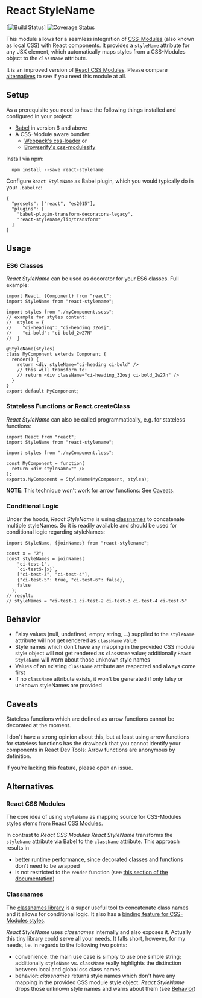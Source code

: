 # React StyleName
[![Build Status](https://travis-ci.org/texttechne/react-stylename.svg?branch=master)] [![Coverage Status](https://coveralls.io/repos/github/texttechne/react-stylename/badge.svg?branch=master)](https://coveralls.io/github/texttechne/react-stylename?branch=master)

This module allows for a seamless integration of [CSS-Modules](https://github.com/css-modules/css-modules)
(also known as local CSS) with React components. It provides a `styleName` attribute for any JSX element,
which automatically maps styles from a CSS-Modules object to the `className` attribute.

It is an improved version of [React CSS Modules](https://github.com/gajus/react-css-modules).
Please compare [alternatives](#user-content-alternatives) to see if you need this module at all.


## Setup
As a prerequisite you need to have the following things installed and configured in your project:
* [Babel](https://github.com/babel/babel) in version 6 and above
* A CSS-Module aware bundler:
  * [Webpack's css-loader](https://github.com/webpack/css-loader) or
  * [Browserify's css-modulesify](https://github.com/css-modules/css-modulesify)

Install via npm:
```
  npm install --save react-stylename
```

Configure `React StyleName` as Babel plugin, which you would typically do in your `.babelrc`:
```
{
  "presets": ["react", "es2015"],
  "plugins": [
    "babel-plugin-transform-decorators-legacy",
    "react-stylename/lib/transform"
  ]
}
```


## Usage

### ES6 Classes
_React StyleName_ can be used as decorator for your ES6 classes.
Full example:
```
import React, {Component} from "react";
import StyleName from "react-stylename";

import styles from "./myComponent.scss";
// example for styles content:
//  styles = {
//    "ci-heading": "ci-heading_32osj",
//    "ci-bold": "ci-bold_2w27N"
//  }

@StyleName(styles)
class MyComponent extends Component {
  render() {
    return <div styleName="ci-heading ci-bold" />
    // this will transform to:
    // return <div className="ci-heading_32osj ci-bold_2w27n" />
  }
}
export default MyComponent;
```

### Stateless Functions or React.createClass
_React StyleName_ can also be called programmatically, e.g. for stateless functions:
```
import React from "react";
import StyleName from "react-stylename";

import styles from "./myComponent.less";

const MyComponent = function(
  return <div styleName="" />
);
exports.MyComponent = StyleName(MyComponent, styles);
```
__NOTE__: This technique won't work for arrow functions: See [Caveats](#user-content-caveats).

### Conditional Logic
Under the hoods, _React StyleName_ is using [classnames](https://github.com/JedWatson/classnames) to
concatenate multiple styleNames. So it is readily available and should be used for conditional logic
regarding styleNames:
```
import StyleName, {joinNames} from "react-stylename";

const x = "2";
const styleNames = joinNames(
    "ci-test-1",
    `ci-test$-{x}`,
    ["ci-test-3", "ci-test-4"],
    {"ci-test-5": true, "ci-test-6": false},
    false
  );
// result:
// styleNames = "ci-test-1 ci-test-2 ci-test-3 ci-test-4 ci-test-5"
```

## Behavior
* Falsy values (null, undefined, empty string, ...) supplied to the `styleName` attribute will not
get rendered as `className` value
* Style names which don't have any mapping in the provided CSS module style object will not get rendered
as `className` value; additionally `React StyleName` will warn about those unknown style names
* Values of an existing `className` attribute are respected and always come first
* If no `className` attribute exists, it won't be generated if only falsy or unknown styleNames are provided


## Caveats
Stateless functions which are defined as arrow functions cannot be decorated at the moment.

I don't have a strong opinion about this, but at least using arrow functions for stateless functions
has the drawback that you cannot identify your components in React Dev Tools: Arrow functions are
anonymous by definition.

If you're lacking this feature, please open an issue.


## Alternatives

### React CSS Modules
The core idea of using `styleName` as mapping source for CSS-Modules styles stems from
[React CSS Modules](https://github.com/gajus/react-css-modules).

In contrast to _React CSS Modules_ _React StyleName_ transforms the `styleName` attribute via Babel
to the `className` attribute. This approach results in
* better runtime performance, since decorated classes and functions don't need to be wrapped
* is not restricted to the `render` function
(see [this section of the documentation](https://github.com/gajus/react-css-modules#loops-and-child-components))

### Classnames
The [classnames library](https://github.com/JedWatson/classnames) is a super useful tool to concatenate
class names and it allows for conditional logic. It also has a [binding feature for CSS-Modules
styles](https://github.com/JedWatson/classnames#alternate-bind-version-for-css-modules).

_React StyleName_ uses _classnames_ internally and also exposes it. Actually this tiny library could serve
all your needs. It falls short, however, for my needs, i.e. in regards to the following two points:
* convenience: the main use case is simply to use one simple string; additionally `styleName` vs. `className`
really highlights the distinction between local and global css class names.
* behavior: _classnames_ returns style names which don't have any mapping in the provided CSS module style
object. _React StyleName_ drops those unknown style names and warns about them
(see [Behavior](#user-content-behavior))
